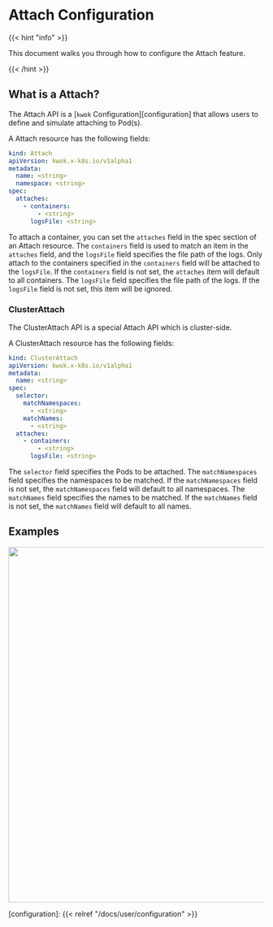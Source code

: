# Attach Configuration

{{< hint "info" >}}

This document walks you through how to configure the Attach feature.

{{< /hint >}}

## What is a Attach?

The Attach API is a [`kwok` Configuration][configuration] that allows users to define and simulate attaching to Pod(s).

A Attach resource has the following fields:

``` yaml
kind: Attach
apiVersion: kwok.x-k8s.io/v1alpha1
metadata:
  name: <string>
  namespace: <string>
spec:
  attaches:
    - containers:
        - <string>
      logsFile: <string>
```

To attach a container, you can set the `attaches` field in the spec section of an Attach resource.
The `containers` field is used to match an item in the `attaches` field, and the `logsFile` field specifies the file path of the logs.
Only attach to the containers specified in the `containers` field will be attached to the `logsFile`.
If the `containers` field is not set, the `attaches` item will default to all containers.
The `logsFile` field specifies the file path of the logs. If the `logsFile` field is not set, this item will be ignored.

### ClusterAttach

The ClusterAttach API is a special Attach API which is cluster-side.

A ClusterAttach resource has the following fields:

``` yaml
kind: ClusterAttach
apiVersion: kwok.x-k8s.io/v1alpha1
metadata:
  name: <string>
spec:
  selector:
    matchNamespaces:
      - <string>
    matchNames:
      - <string>
  attaches:
    - containers:
        - <string>
      logsFile: <string>
```

The `selector` field specifies the Pods to be attached.
The `matchNamespaces` field specifies the namespaces to be matched. If the `matchNamespaces` field is not set, the `matchNamespaces` field will default to all namespaces.
The `matchNames` field specifies the names to be matched. If the `matchNames` field is not set, the `matchNames` field will default to all names.

## Examples

<img width="700px" src="/img/demo/attach.svg">

[configuration]: {{< relref "/docs/user/configuration" >}}
